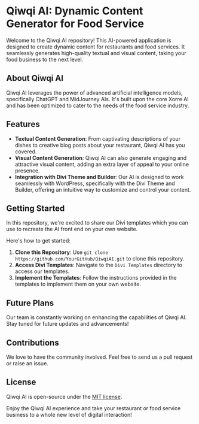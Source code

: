 # Qiwqi AI: Dynamic Content Generator for Food Service

Welcome to the Qiwqi AI repository! This AI-powered application is designed to create dynamic content for restaurants and food services. It seamlessly generates high-quality textual and visual content, taking your food business to the next level. 

## About Qiwqi AI

Qiwqi AI leverages the power of advanced artificial intelligence models, specifically ChatGPT and MidJourney AIs. It's built upon the core Xorre AI and has been optimized to cater to the needs of the food service industry.

## Features

- **Textual Content Generation**: From captivating descriptions of your dishes to creative blog posts about your restaurant, Qiwqi AI has you covered.
- **Visual Content Generation**: Qiwqi AI can also generate engaging and attractive visual content, adding an extra layer of appeal to your online presence.
- **Integration with Divi Theme and Builder**: Our AI is designed to work seamlessly with WordPress, specifically with the Divi Theme and Builder, offering an intuitive way to customize and control your content.

## Getting Started

In this repository, we're excited to share our Divi templates which you can use to recreate the AI front end on your own website. 

Here's how to get started:

1. **Clone this Repository**: Use `git clone https://github.com/YourGitHub/QiwqiAI.git` to clone this repository.
2. **Access Divi Templates**: Navigate to the `Divi Templates` directory to access our templates.
3. **Implement the Templates**: Follow the instructions provided in the templates to implement them on your own website.

## Future Plans

Our team is constantly working on enhancing the capabilities of Qiwqi AI. Stay tuned for future updates and advancements!

## Contributions

We love to have the community involved. Feel free to send us a pull request or raise an issue. 

## License

Qiwqi AI is open-source under the [MIT license](LICENSE).

Enjoy the Qiwqi AI experience and take your restaurant or food service business to a whole new level of digital interaction!
